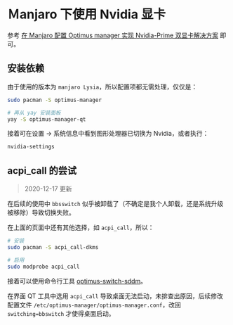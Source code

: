 # Ｍanjaro 下使用 Nvidia 显卡

参考 [在 Manjaro 配置 Optimus manager 实现 Nvidia-Prime 双显卡解决方案](https://blog.kongjune.com/manjaro-prime/) 即可。

## 安装依赖

由于使用的版本为 `manjaro Lysia`，所以配置项都无需处理，仅仅是：

```bash
sudo pacman -S optimus-manager

# 再从 yay 安装面板
yay -S optimus-manager-qt
```

接着可在设置 -> 系统信息中看到图形处理器已切换为 Nvidia，或者执行：

``` sh
nvidia-settings
```

## acpi_call 的尝试

> 2020-12-17 更新

在后续的使用中 `bbsswitch` 似乎被卸载了（不确定是我个人卸载，还是系统升级被移除）导致切换失败。

在上面的页面中还有其他选择，如 `acpi_call`，所以：

```bash
# 安装
sudo pacman -S acpi_call-dkms

# 启用
sudo modprobe acpi_call
```

接着可以使用命令行工具 [optimus-switch-sddm](https://github.com/dglt1/optimus-switch-sddm)。

在界面 QT 工具中选用 `acpi_call` 导致桌面无法启动，未排查出原因，后续修改配置文件 `/etc/optimus-manager/optimus-manager.conf`，改回 `switching=bbswitch` 才使得桌面启动。
